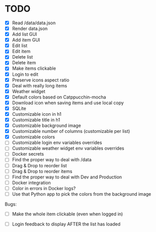 # TODO

* [x] Read /data/data.json
* [x] Render data.json
* [x] Add list GUI
* [x] Add item GUI
* [x] Edit list
* [x] Edit item
* [x] Delete list
* [x] Delete item
* [x] Make items clickable
* [x] Login to edit
* [x] Preserve icons aspect ratio
* [x] Deal with really long items
* [x] Weather widget
* [x] Default colors based on Catppucchin-mocha
* [x] Download icon when saving items and use local copy
* [x] SQLite
* [x] Customizable icon in h1
* [x] Customizable title in h1
* [x] Customizable background image
* [x] Customizable number of columns (customizable per list)
* [x] Customizable colors 
* [ ] Customizable login env variables overrides
* [ ] Customizable weather widget env variables overrides
* [ ] Docker secrets
* [ ] Find the proper way to deal with /data
* [ ] Drag & Drop to reorder list
* [ ] Drag & Drop to reorder items
* [ ] Find the proper way to deal with Dev and Production
* [ ] Docker integration
* [ ] Color in errors in Docker logs?
* [ ] Use that Python app to pick the colors from the background image

Bugs:
* [ ] Make the whole item clickable (even when logged in)
* [ ] Login feedback to display AFTER the list has loaded

